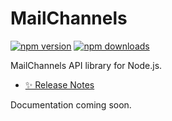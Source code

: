 # MailChannels

[![npm version][npm-version-src]][npm-version-href]
[![npm downloads][npm-downloads-src]][npm-downloads-href]

MailChannels API library for Node.js.

- [✨ Release Notes](CHANGELOG.md)

Documentation coming soon.

<!-- Badges -->
[npm-version-src]: https://img.shields.io/npm/v/@yizack/mailchannels/latest.svg?style=flat&colorA=333333&colorB=ca0000
[npm-version-href]: https://npmjs.com/package/@yizack/mailchannels

[npm-downloads-src]: https://img.shields.io/npm/dm/nuxt-mailchannels.svg?style=flat&colorA=333333&colorB=ca0000
[npm-downloads-href]: https://npmjs.com/package/nuxt-mailchannels
